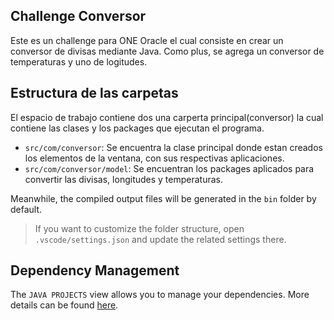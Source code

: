 ## Challenge Conversor

Este es un challenge para ONE Oracle el cual consiste en crear un conversor de divisas mediante Java.
Como plus, se agrega un conversor de temperaturas y uno de logitudes.

## Estructura de las carpetas

El espacio de trabajo contiene dos una carperta principal(conversor) la cual contiene las clases y los packages que ejecutan el programa.

- `src/com/conversor`: Se encuentra la clase principal donde estan creados los elementos de la ventana, con sus respectivas aplicaciones.
- `src/com/conversor/model`: Se encuentran los packages aplicados para convertir las divisas, longitudes y temperaturas.

Meanwhile, the compiled output files will be generated in the `bin` folder by default.

> If you want to customize the folder structure, open `.vscode/settings.json` and update the related settings there.

## Dependency Management

The `JAVA PROJECTS` view allows you to manage your dependencies. More details can be found [here](https://github.com/microsoft/vscode-java-dependency#manage-dependencies).
